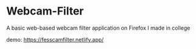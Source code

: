 # Webcam-Filter
A basic web-based webcam filter application on Firefox I made in college

demo: https://fesscamfilter.netlify.app/

